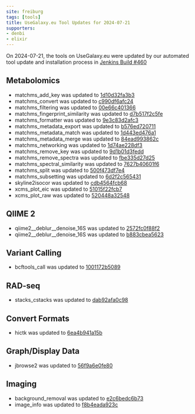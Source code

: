 ```yaml
---
site: freiburg
tags: [tools]
title: UseGalaxy.eu Tool Updates for 2024-07-21
supporters:
- denbi
- elixir
---
```


On 2024-07-21, the tools on UseGalaxy.eu were updated by our automated tool update and installation process in [Jenkins Build #460](https://build.galaxyproject.eu/job/usegalaxy-eu/job/install-tools/#460/)


## Metabolomics

- matchms_add_key was updated to [1d10d32fa3b3](https://toolshed.g2.bx.psu.edu/view/recetox/matchms_add_key/1d10d32fa3b3)
- matchms_convert was updated to [c990df6afc24](https://toolshed.g2.bx.psu.edu/view/recetox/matchms_convert/c990df6afc24)
- matchms_filtering was updated to [00e66c401366](https://toolshed.g2.bx.psu.edu/view/recetox/matchms_filtering/00e66c401366)
- matchms_fingerprint_similarity was updated to [d7b517f2c5fe](https://toolshed.g2.bx.psu.edu/view/recetox/matchms_fingerprint_similarity/d7b517f2c5fe)
- matchms_formatter was updated to [9e3c83d2afc3](https://toolshed.g2.bx.psu.edu/view/recetox/matchms_formatter/9e3c83d2afc3)
- matchms_metadata_export was updated to [b576ed720711](https://toolshed.g2.bx.psu.edu/view/recetox/matchms_metadata_export/b576ed720711)
- matchms_metadata_match was updated to [1d443ed476a1](https://toolshed.g2.bx.psu.edu/view/recetox/matchms_metadata_match/1d443ed476a1)
- matchms_metadata_merge was updated to [84ead993862c](https://toolshed.g2.bx.psu.edu/view/recetox/matchms_metadata_merge/84ead993862c)
- matchms_networking was updated to [1d74ae228df3](https://toolshed.g2.bx.psu.edu/view/recetox/matchms_networking/1d74ae228df3)
- matchms_remove_key was updated to [9d1b01d3fedd](https://toolshed.g2.bx.psu.edu/view/recetox/matchms_remove_key/9d1b01d3fedd)
- matchms_remove_spectra was updated to [fbe335d27d25](https://toolshed.g2.bx.psu.edu/view/recetox/matchms_remove_spectra/fbe335d27d25)
- matchms_spectral_similarity was updated to [7627b40601f6](https://toolshed.g2.bx.psu.edu/view/recetox/matchms_spectral_similarity/7627b40601f6)
- matchms_split was updated to [500f473df7e4](https://toolshed.g2.bx.psu.edu/view/recetox/matchms_split/500f473df7e4)
- matchms_subsetting was updated to [6d2f2c565431](https://toolshed.g2.bx.psu.edu/view/recetox/matchms_subsetting/6d2f2c565431)
- skyline2isocor was updated to [cdb4564fcb68](https://toolshed.g2.bx.psu.edu/view/workflow4metabolomics/skyline2isocor/cdb4564fcb68)
- xcms_plot_eic was updated to [51015f22fcb7](https://toolshed.g2.bx.psu.edu/view/workflow4metabolomics/xcms_plot_eic/51015f22fcb7)
- xcms_plot_raw was updated to [520448a32548](https://toolshed.g2.bx.psu.edu/view/workflow4metabolomics/xcms_plot_raw/520448a32548)

## QIIME 2

- qiime2__deblur__denoise_16S was updated to [2572fc0f88f2](https://toolshed.g2.bx.psu.edu/view/q2d2/qiime2__deblur__denoise_16S/2572fc0f88f2)
- qiime2__deblur__denoise_16S was updated to [b883cbea5623](https://toolshed.g2.bx.psu.edu/view/q2d2/qiime2__deblur__denoise_16S/b883cbea5623)

## Variant Calling

- bcftools_call was updated to [1001172b5089](https://toolshed.g2.bx.psu.edu/view/iuc/bcftools_call/1001172b5089)

## RAD-seq

- stacks_cstacks was updated to [dab92afa0c98](https://toolshed.g2.bx.psu.edu/view/iuc/stacks_cstacks/dab92afa0c98)

## Convert Formats

- hictk was updated to [6ea4b941a15b](https://toolshed.g2.bx.psu.edu/view/bgruening/hictk/6ea4b941a15b)

## Graph/Display Data

- jbrowse2 was updated to [56f9a6e0fe80](https://toolshed.g2.bx.psu.edu/view/fubar/jbrowse2/56f9a6e0fe80)

## Imaging

- background_removal was updated to [e2c6bedc6b73](https://toolshed.g2.bx.psu.edu/view/imgteam/background_removal/e2c6bedc6b73)
- image_info was updated to [f8b4eada923c](https://toolshed.g2.bx.psu.edu/view/imgteam/image_info/f8b4eada923c)

